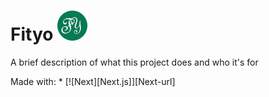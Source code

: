 
# Fityo ![alt text](public/assets/logo-48.png)

A brief description of what this project does and who it's for

Made with: * [![Next][Next.js]][Next-url]


